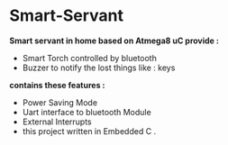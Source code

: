 # Smart-Servant

**Smart servant in home based on Atmega8 uC provide :** 
- Smart Torch controlled by bluetooth 
- Buzzer to notify the lost things like : keys 

**contains these features :** 
- Power Saving Mode 
- Uart interface to bluetooth Module 
- External Interrupts 
- this project written in Embedded C .  
